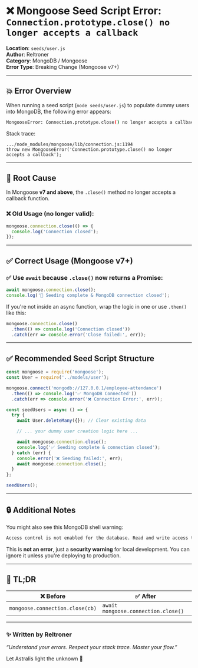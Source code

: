 # ❌ Mongoose Seed Script Error: `Connection.prototype.close() no longer accepts a callback`

**Location**: `seeds/user.js`  
**Author**: Reltroner  
**Category**: MongoDB / Mongoose  
**Error Type**: Breaking Change (Mongoose v7+)

---

## 💥 Error Overview

When running a seed script (`node seeds/user.js`) to populate dummy users into MongoDB, the following error appears:

```bash
MongooseError: Connection.prototype.close() no longer accepts a callback
```

Stack trace:
```
.../node_modules/mongoose/lib/connection.js:1194
throw new MongooseError('Connection.prototype.close() no longer accepts a callback');
```

---

## 🧠 Root Cause

In Mongoose **v7 and above**, the `.close()` method no longer accepts a callback function.

### ❌ Old Usage (no longer valid):
```js
mongoose.connection.close(() => {
  console.log('Connection closed');
});
```

---

## ✅ Correct Usage (Mongoose v7+)

### ✅ Use `await` because `.close()` now returns a Promise:
```js
await mongoose.connection.close();
console.log('🌱 Seeding complete & MongoDB connection closed');
```

If you're not inside an async function, wrap the logic in one or use `.then()` like this:

```js
mongoose.connection.close()
  .then(() => console.log('Connection closed'))
  .catch(err => console.error('Close failed:', err));
```

---

## ✅ Recommended Seed Script Structure

```js
const mongoose = require('mongoose');
const User = require('../models/user');

mongoose.connect('mongodb://127.0.0.1/employee-attendance')
  .then(() => console.log('✅ MongoDB Connected'))
  .catch(err => console.error('❌ Connection Error:', err));

const seedUsers = async () => {
  try {
    await User.deleteMany({}); // Clear existing data

    // ... your dummy user creation logic here ...

    await mongoose.connection.close();
    console.log('✅ Seeding complete & connection closed');
  } catch (err) {
    console.error('❌ Seeding failed:', err);
    await mongoose.connection.close();
  }
};

seedUsers();
```

---

## 🔒 Additional Notes

You might also see this MongoDB shell warning:

```bash
Access control is not enabled for the database. Read and write access to data and configuration is unrestricted.
```

This is **not an error**, just a **security warning** for local development. You can ignore it unless you're deploying to production.

---

## 🔁 TL;DR

| ❌ Before                     | ✅ After                            |
|-----------------------------|-------------------------------------|
| `mongoose.connection.close(cb)` | `await mongoose.connection.close()`   |

---

### ✨ Written by Reltroner  
*“Understand your errors. Respect your stack trace. Master your flow.”*

Let Astralis light the unknown 🔴
